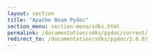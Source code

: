 ```yaml
---
layout: section
title: "Apache Beam Pydoc"
section_menu: section-menu/sdks.html
permalink: /documentation/sdks/pydoc/current/
redirect_to: /documentation/sdks/pydoc/2.6.0/
---
```

<!--
Licensed under the Apache License, Version 2.0 (the "License");
you may not use this file except in compliance with the License.
You may obtain a copy of the License at

http://www.apache.org/licenses/LICENSE-2.0

Unless required by applicable law or agreed to in writing, software
distributed under the License is distributed on an "AS IS" BASIS,
WITHOUT WARRANTIES OR CONDITIONS OF ANY KIND, either express or implied.
See the License for the specific language governing permissions and
limitations under the License.
-->

